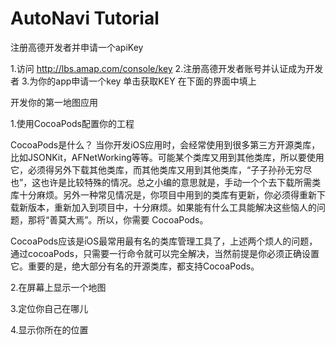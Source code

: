 # AutoNavi Tutorial

注册高德开发者并申请一个apiKey

1.访问 http://lbs.amap.com/console/key
2.注册高德开发者账号并认证成为开发者
3.为你的app申请一个key 单击获取KEY
在下面的界面中填上


开发你的第一地图应用


1.使用CocoaPods配置你的工程

CocoaPods是什么？
当你开发iOS应用时，会经常使用到很多第三方开源类库，比如JSONKit，AFNetWorking等等。可能某个类库又用到其他类库，所以要使用它，必须得另外下载其他类库，而其他类库又用到其他类库，“子子孙孙无穷尽也”，这也许是比较特殊的情况。总之小编的意思就是，手动一个个去下载所需类库十分麻烦。另外一种常见情况是，你项目中用到的类库有更新，你必须得重新下载新版本，重新加入到项目中，十分麻烦。如果能有什么工具能解决这些恼人的问题，那将“善莫大焉”。所以，你需要 CocoaPods。

CocoaPods应该是iOS最常用最有名的类库管理工具了，上述两个烦人的问题，通过cocoaPods，只需要一行命令就可以完全解决，当然前提是你必须正确设置它。重要的是，绝大部分有名的开源类库，都支持CocoaPods。


2.在屏幕上显示一个地图



3.定位你自己在哪儿




4.显示你所在的位置
